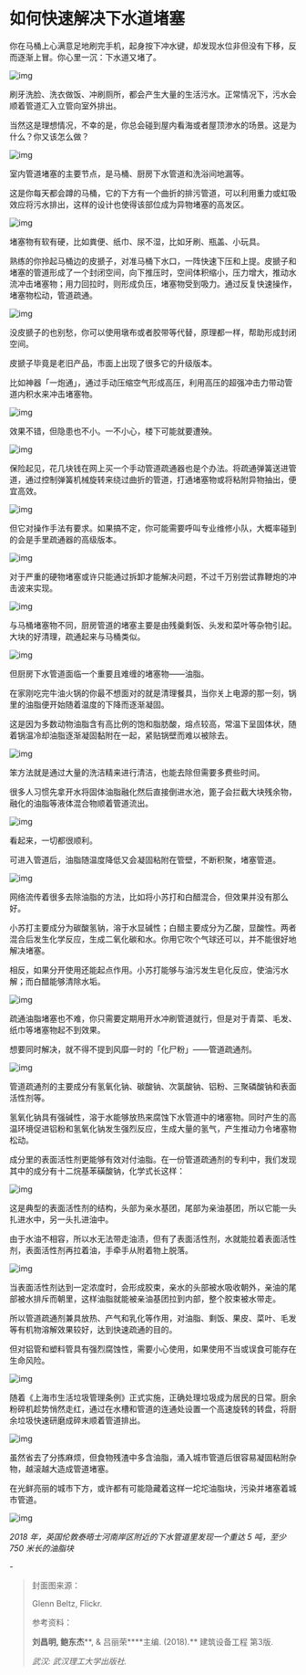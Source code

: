 # 如何快速解决下水道堵塞

你在马桶上心满意足地刷完手机，起身按下冲水键，却发现水位非但没有下移，反而逐渐上冒。你心里一沉：下水道又堵了。



![img](https://mmbiz.qpic.cn/mmbiz_gif/SlOqFKqEO4H7ZwnfIH8YERfsSSswlmZZzzr2kZ0wG5YaNX86C8ow9bicr1xuyTFvnfyibZu9yfEfj0McnJruZ0PA/640?wx_fmt=gif)



刷牙洗脸、洗衣做饭、冲刷厕所，都会产生大量的生活污水。正常情况下，污水会顺着管道汇入立管向室外排出。



当然这是理想情况，不幸的是，你总会碰到屋内看海或者屋顶渗水的场景。这是为什么？你又该怎么做？



![img](https://mmbiz.qpic.cn/mmbiz_png/SlOqFKqEO4H7ZwnfIH8YERfsSSswlmZZo4jicSqDDjn5ZqnWOW6oVGYlXTQ1PpEx5iap5tQFskib058VhcvKjDDzw/640?wx_fmt=png)



室内管道堵塞的主要节点，是马桶、厨房下水管道和洗浴间地漏等。



这是你每天都会蹲的马桶，它的下方有一个曲折的排污管道，可以利用重力或虹吸效应将污水排出，这样的设计也使得该部位成为异物堵塞的高发区。



![img](https://mmbiz.qpic.cn/mmbiz_gif/SlOqFKqEO4H7ZwnfIH8YERfsSSswlmZZXz5glEnD39tcNkTAKFibUmbqtoK3UAXdeHsKSjquzpD3WFyuwZ7Fa5Q/640?wx_fmt=gif)



堵塞物有软有硬，比如粪便、纸巾、尿不湿，比如牙刷、瓶盖、小玩具。



熟练的你拎起马桶边的皮搋子，对准马桶下水口，一阵快速下压和上提。皮搋子和堵塞的管道形成了一个封闭空间，向下推压时，空间体积缩小，压力增大，推动水流冲击堵塞物；用力回拉时，则形成负压，堵塞物受到吸力。通过反复快速操作，堵塞物松动，管道疏通。



![img](https://mmbiz.qpic.cn/mmbiz_gif/SlOqFKqEO4H7ZwnfIH8YERfsSSswlmZZO2BaUcMd8ibZS9qma98z4mthfpme3xQ6q0GqRiaibYuw3K46aqotJGh0w/640?wx_fmt=gif)



没皮搋子的也别愁，你可以使用墩布或者胶带等代替，原理都一样，帮助形成封闭空间。



皮搋子毕竟是老旧产品，市面上出现了很多它的升级版本。



比如神器「一炮通」，通过手动压缩空气形成高压，利用高压的超强冲击力带动管道内积水来冲击堵塞物。



![img](https://mmbiz.qpic.cn/mmbiz_gif/SlOqFKqEO4H7ZwnfIH8YERfsSSswlmZZb5JLSzHj3G0ibNZibu4zz6chlaPORxFic7GRDrVXcMSxn65NB4cLXOcPA/640?wx_fmt=gif)



效果不错，但隐患也不小。一不小心，楼下可能就要遭殃。



![img](https://mmbiz.qpic.cn/mmbiz_gif/SlOqFKqEO4H7ZwnfIH8YERfsSSswlmZZiaiaxpcYPic9ANcs4LaZGMKkuMamQQqgbWeic9guWvHSPdoMUraeq5fhuA/640?wx_fmt=gif)



保险起见，花几块钱在网上买一个手动管道疏通器也是个办法。将疏通弹簧送进管道，通过控制弹簧机械旋转来绕过曲折的管道，打通堵塞物或将粘附异物抽出，便宜高效。



![img](https://mmbiz.qpic.cn/mmbiz_gif/SlOqFKqEO4H7ZwnfIH8YERfsSSswlmZZHiaCeWXSMhWblHU4HSYquYHxY5tCJznDicaj0ssjdbFDTog9x3UH2Ixw/640?wx_fmt=gif)



但它对操作手法有要求。如果搞不定，你可能需要呼叫专业维修小队，大概率碰到的会是手里疏通器的高级版本。



![img](https://mmbiz.qpic.cn/mmbiz_gif/SlOqFKqEO4H7ZwnfIH8YERfsSSswlmZZ2qia1cTSqR8H50h3sSdae1dZWAXfVB42TcbVNQRyHYpJxfXGKznblGQ/640?wx_fmt=gif)



对于严重的硬物堵塞或许只能通过拆卸才能解决问题，不过千万别尝试靠鞭炮的冲击波来实现。



![img](https://mmbiz.qpic.cn/mmbiz_gif/SlOqFKqEO4H7ZwnfIH8YERfsSSswlmZZuCKmocPdwapcMrtaE3a0SHME6YibtqoKWMjqlv2FibObl0m8l2W5hTuQ/640?wx_fmt=gif)



与马桶堵塞物不同，厨房管道的堵塞主要是由残羹剩饭、头发和菜叶等杂物引起。大块的好清理，疏通起来与马桶类似。



![img](https://mmbiz.qpic.cn/mmbiz_png/SlOqFKqEO4H7ZwnfIH8YERfsSSswlmZZSBc44vibmYIdDcc8eupMSbpfiaaztL7riaIFIqByaIEedR13NwBvibAugA/640?wx_fmt=png)



但厨房下水管道面临一个重要且难缠的堵塞物——油脂。



在家刚吃完牛油火锅的你最不想面对的就是清理餐具，当你关上电源的那一刻，锅里的油脂便开始随着温度的下降而逐渐凝固。



这是因为多数动物油脂含有高比例的饱和脂肪酸，熔点较高，常温下呈固体状，随着锅温冷却油脂逐渐凝固黏附在一起，紧贴锅壁而难以被除去。



![img](https://mmbiz.qpic.cn/mmbiz_jpg/SlOqFKqEO4H7ZwnfIH8YERfsSSswlmZZuUBJ3TXldtxQFjDXgyJgiah9vicAKlibJllXLianVjpO87zW1ce8ekRElg/640?wx_fmt=jpeg)



笨方法就是通过大量的洗洁精来进行清洁，也能去除但需要多费些时间。



很多人习惯先拿开水将固体油脂融化然后直接倒进水池，篦子会拦截大块残余物，融化的油脂等液体混合物顺着管道流出。



![img](https://mmbiz.qpic.cn/mmbiz_png/SlOqFKqEO4H7ZwnfIH8YERfsSSswlmZZZIW5tnGZkxEibqcCxEZvw7xHNzrorWSibxkwxWUQNmFCYDibFTNqLyVxQ/640?wx_fmt=png)



看起来，一切都很顺利。



可进入管道后，油脂随温度降低又会凝固粘附在管壁，不断积聚，堵塞管道。



![img](https://mmbiz.qpic.cn/mmbiz_png/SlOqFKqEO4H7ZwnfIH8YERfsSSswlmZZbY8TQZYVpyicwPGmYtPp6ZJA1PROQgIVP9kaicsmN4ztLCbs7HaeLddQ/640?wx_fmt=png)



网络流传着很多去除油脂的方法，比如将小苏打和白醋混合，但效果并没有那么好。



小苏打主要成分为碳酸氢钠，溶于水显碱性；白醋主要成分为乙酸，显酸性。两者混合后发生化学反应，生成二氧化碳和水。你用它吹个气球还可以，并不能很好地解决堵塞。



相反，如果分开使用还能起点作用。小苏打能够与油污发生皂化反应，使油污水解；而白醋能够清除水垢。



![img](https://mmbiz.qpic.cn/mmbiz_gif/SlOqFKqEO4H7ZwnfIH8YERfsSSswlmZZpMicNWBwUicHvRhskpveHS6V22dZb2sypIDqTB6pSTYuNs4OJ7mDKcng/640?wx_fmt=gif)



疏通油脂堵塞也不难，你只需要定期用开水冲刷管道就行，但是对于青菜、毛发、纸巾等堵塞物起不到效果。



想要同时解决，就不得不提到风靡一时的「化尸粉」——管道疏通剂。



![img](https://mmbiz.qpic.cn/mmbiz_jpg/SlOqFKqEO4H7ZwnfIH8YERfsSSswlmZZ6YicV1hpMaBiceiaaC6hlLLeP8XgzPicibvdI2lxV0icj5iaYHU6xNH6SfrWQ/640?wx_fmt=jpeg)



管道疏通剂的主要成分有氢氧化钠、碳酸钠、次氯酸钠、铝粉、三聚磷酸钠和表面活性剂等。



氢氧化钠具有强碱性，溶于水能够放热来腐蚀下水管道中的堵塞物。同时产生的高温环境促进铝粉和氢氧化钠发生强烈反应，生成大量的氢气，产生推动力令堵塞物松动。



成分里的表面活性剂更能够有效对付油脂。在一份管道疏通剂的专利中，我们发现其中的成分有十二烷基苯磺酸钠，化学式长这样：



![img](https://mmbiz.qpic.cn/mmbiz_png/SlOqFKqEO4H7ZwnfIH8YERfsSSswlmZZX86sIAaNaZHySbRgaorDUIbgJ6XbViaLyYfvQBic5Gw3L1hLkwaBwciaw/640?wx_fmt=png)



这是典型的表面活性剂的结构，头部为亲水基团，尾部为亲油基团，所以它能一头扎进水中，另一头扎进油中。



由于水油不相容，所以水无法带走油渍，但有了表面活性剂，水就能拉着表面活性剂，表面活性剂再拉着油，手牵手从附着物上脱落。



![img](https://mmbiz.qpic.cn/mmbiz_png/SlOqFKqEO4H7ZwnfIH8YERfsSSswlmZZBhIT5BNRwfHU1xP7IsAEtokZHooic4dMaQWXjVkcZeJItOOdXdu0eGg/640?wx_fmt=png)



当表面活性剂达到一定浓度时，会形成胶束，亲水的头部被水吸收朝外，亲油的尾部被水排斥而朝里，这样油脂就能被亲油基团拉到内部，整个胶束被水带走。



所以管道疏通剂兼具放热、产气和乳化等作用，对油脂、剩饭、果皮、菜叶、毛发等有机物溶解效果较好，达到快速疏通的目的。



但对铝管和塑料管具有强烈腐蚀性，需要小心使用，如果使用不当或误食可能存在生命风险。



![img](https://mmbiz.qpic.cn/mmbiz_gif/SlOqFKqEO4H7ZwnfIH8YERfsSSswlmZZkOBQHqZpBWf7E471OJiaccR7mQyiaJlQO2ic5icV5B9lsOpG9mbXU7sVow/640?wx_fmt=gif)



随着《上海市生活垃圾管理条例》正式实施，正确处理垃圾成为居民的日常。厨余粉碎机趁势悄然走红，通过在水槽和管道的连通处设置一个高速旋转的转盘，将厨余垃圾快速研磨成碎末顺着管道排出。



![img](https://mmbiz.qpic.cn/mmbiz_gif/SlOqFKqEO4H7ZwnfIH8YERfsSSswlmZZAuzvuLdvp0BO48hVtJ8N3fibMhr9NMiabLXfibQBFTHNVJrd2Il5CbKKA/640?wx_fmt=gif)



虽然省去了分拣麻烦，但食物残渣中多含油脂，涌入城市管道后很容易凝固粘附杂物，越滚越大造成管道堵塞。



在光鲜亮丽的城市下方，或许都有可能隐藏着这样一坨坨油脂块，污染并堵塞着城市管道。



![img](https://mmbiz.qpic.cn/mmbiz_gif/SlOqFKqEO4H7ZwnfIH8YERfsSSswlmZZdY7BWmdqFQKg69TTic5tS39ZLDUjHiaBwOdDfnm6wMtjeIbM3QCibjBqQ/640?wx_fmt=gif)

*2018 年，英国伦敦泰晤士河南岸区附近的下水管道里发现一个重达 5 吨，至少 750 米长的油脂块*



\-



> 封面图来源：
>
> 
>
> Glenn Beltz, Flickr.
>
> 
>
> 参考资料：
>
> 
>
> **刘昌明, 鲍东杰****, & 吕丽荣****主编. (2018).** 建筑设备工程 第3版.
>
> 
>
> *武汉: 武汉理工大学出版社.*

